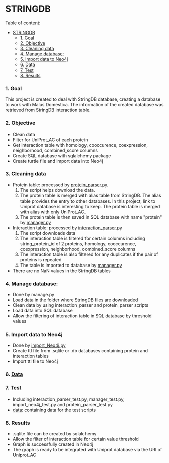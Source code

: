 # STRINGDB

Table of content:
- [STRINGDB](#stringdb)
    - [1. Goal](#1-goal)
    - [2. Objective](#2-objective)
    - [3. Cleaning data](#3-cleaning-data)
    - [4. Manage database:](#4-manage-database)
    - [5. Import data to Neo4j](#5-import-data-to-neo4j)
    - [6. Data](#6-data)
    - [7. Test](#7-test)
    - [8. Results](#8-results)

### 1. Goal
This project is created to deal with StringDB database, creating a database to work with Malus Domestica. The information of the created database was retrieved from StringDB interaction table. 

### 2. Objective
- Clean data
- Filter for UniProt_AC of each protein
- Get interaction table with homology, cooccurence, coexpression, neighborhood, combined_score columns
- Create SQL database with sqlalchemy package
- Create turtle file and import data into Neo4j
### 3. Cleaning data
- Protein table: processed by [protein_parser.py](src/stringdb/protein_parser.py). 
    1. The script helps download the data.
    2.  The protein table is merged with alias table from StringDB. The alias table provides the entry to other databases. In this project, link to Uniprot database is interesting to keep. The protein table is merged with alias with only UniProt_AC. 
    3.  The protein table is then saved in SQL database with name "protein" by [manager.py](src/stringdb/manager.py)
- Interaction table: processed by [interaction_parser.py](src/stringdb/interaction_parser.py)
    1. The script downloads data
    2. The interaction table is filtered for certain columns including string_protein_id of 2 proteins, homology, cooccurence, coexpression, neighborhood, combined_score columns
    3. The interaction table is also filtered for any duplicates if the pair of proteins is repeated
    4. The table is imported to database by [manager.py](src/stringdb/manager.py)
- There are no NaN values in the StringDB tables

### 4. Manage database:
- Done by manage.py
- Load data in the folder where StringDB files are downloaded
- Clean data by using interaction_parser and protein_parser scripts
- Load data into SQL database
- Allow the filtering of interaction table in SQL database by threshold values

### 5. Import data to Neo4j
- Done by [import_Neo4j.py](src/stringdb/import_Neo4j.py)
- Create ttl file from .sqlite or .db databases containing protein and interaction tables
- Import ttl file to Neo4j

### 6. [Data](data)

### 7. [Test](tests)
- Including interaction_parser_test.py, manager_test.py, import_neo4j_test.py and protein_parser_test.py
- [data](tests/data/): containing data for the test scripts

### 8. Results
- .sqlite file can be created by sqlalchemy
- Allow the filter of interaction table for certain value threshold
- Graph is successfully created in Neo4j
- The graph is ready to be integrated with Uniprot database via the URI of Uniprot_AC  


